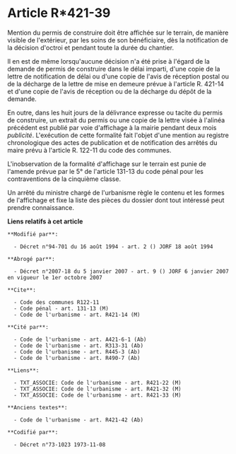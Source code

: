 # Article R*421-39

Mention du permis de construire doit être affichée sur le terrain, de manière visible de l'extérieur, par les soins de son
bénéficiaire, dès la notification de la décision d'octroi et pendant toute la durée du chantier.

Il en est de même lorsqu'aucune décision n'a été prise à l'égard de la demande de permis de construire dans le délai imparti,
d'une copie de la lettre de notification de délai ou d'une copie de l'avis de réception postal ou de la décharge de la lettre
de mise en demeure prévue à l'article R. 421-14 et d'une copie de l'avis de réception ou de la décharge du dépôt de la
demande.

En outre, dans les huit jours de la délivrance expresse ou tacite du permis de construire, un extrait du permis ou une copie
de la lettre visée à l'alinéa précédent est publié par voie d'affichage à la mairie pendant deux mois *publicité*.
L'exécution de cette formalité fait l'objet d'une mention au registre chronologique des actes de publication et de
notification des arrêtés du maire prévu à l'article R. 122-11 du code des communes.

L'inobservation de la formalité d'affichage sur le terrain est punie de l'amende prévue par le 5° de l'article 131-13 du code
pénal pour les contraventions de la cinquième classe.

Un arrêté du ministre chargé de l'urbanisme règle le contenu et les formes de l'affichage et fixe la liste des pièces du
dossier dont tout intéressé peut prendre connaissance.

**Liens relatifs à cet article**

	**Modifié par**:

	  - Décret n°94-701 du 16 août 1994 - art. 2 () JORF 18 août 1994

	**Abrogé par**:

	  - Décret n°2007-18 du 5 janvier 2007 - art. 9 () JORF 6 janvier 2007 en vigueur le 1er octobre 2007

	**Cite**:

	  - Code des communes R122-11
	  - Code pénal - art. 131-13 (M)
	  - Code de l'urbanisme - art. R421-14 (M)

	**Cité par**:

	  - Code de l'urbanisme - art. A421-6-1 (Ab)
	  - Code de l'urbanisme - art. R313-31 (Ab)
	  - Code de l'urbanisme - art. R445-3 (Ab)
	  - Code de l'urbanisme - art. R490-7 (Ab)

	**Liens**:

	  - TXT_ASSOCIE: Code de l'urbanisme - art. R421-22 (M)
	  - TXT_ASSOCIE: Code de l'urbanisme - art. R421-32 (M)
	  - TXT_ASSOCIE: Code de l'urbanisme - art. R421-33 (M)

	**Anciens textes**:

	  - Code de l'urbanisme - art. R421-42 (Ab)

	**Codifié par**:

	  - Décret n°73-1023 1973-11-08
